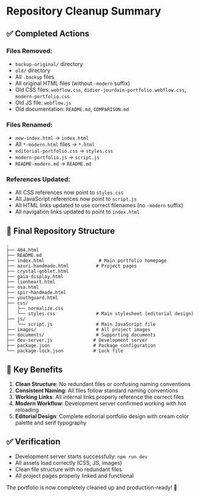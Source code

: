 # Repository Cleanup Summary

## ✅ Completed Actions

### Files Removed:
- `backup-original/` directory
- `old/` directory
- All `.backup` files
- All original HTML files (without `-modern` suffix)
- Old CSS files: `webflow.css`, `didier-jourdain-portfolio.webflow.css`, `modern-portfolio.css`
- Old JS file: `webflow.js`
- Old documentation: `README.md`, `COMPARISON.md`

### Files Renamed:
- `new-index.html` → `index.html`
- All `*-modern.html` files → `*.html`
- `editorial-portfolio.css` → `styles.css`
- `modern-portfolio.js` → `script.js`
- `README-modern.md` → `README.md`

### References Updated:
- All CSS references now point to `styles.css`
- All JavaScript references now point to `script.js`
- All HTML links updated to use correct filenames (no `-modern` suffix)
- All navigation links updated to point to `index.html`

## 📁 Final Repository Structure

```
.
├── 404.html
├── README.md
├── index.html                    # Main portfolio homepage
├── azuri-handmade.html          # Project pages
├── crystal-goblet.html
├── gaia-display.html
├── lionheart.html
├── osa.html
├── spir-handmade.html
├── youthguard.html
├── css/
│   ├── normalize.css
│   └── styles.css               # Main stylesheet (editorial design)
├── js/
│   └── script.js                # Main JavaScript file
├── images/                      # All project images
├── documents/                   # Supporting documents
├── dev-server.js               # Development server
├── package.json                # Package configuration
└── package-lock.json           # Lock file
```

## 🎯 Key Benefits

1. **Clean Structure**: No redundant files or confusing naming conventions
2. **Consistent Naming**: All files follow standard naming conventions
3. **Working Links**: All internal links properly reference the correct files
4. **Modern Workflow**: Development server confirmed working with hot reloading
5. **Editorial Design**: Complete editorial portfolio design with cream color palette and serif typography

## ✅ Verification

- Development server starts successfully: `npm run dev`
- All assets load correctly (CSS, JS, images)
- Clean file structure with no redundant files
- All project pages properly linked and functional

The portfolio is now completely cleaned up and production-ready! 🎉
